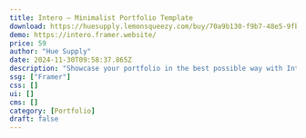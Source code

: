 ```yaml
---
title: Intero — Minimalist Portfolio Template
download: https://huesupply.lemonsqueezy.com/buy/70a9b130-f9b7-48e5-9fb6-fb59e75910b8
demo: https://intero.framer.website/
price: 59
author: "Hue Supply"
date: 2024-11-30T09:58:37.865Z
description: "Showcase your portfolio in the best possible way with Intero, a minimalist, elegant, and stylish Framer template. It's the perfect choice for both novice and experienced interior designers, and beyond!"
ssg: ["Framer"]
css: []
ui: []
cms: []
category: [Portfolio]
draft: false
---
```

